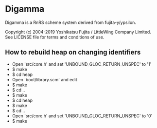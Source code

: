 # Digamma

Digamma is a RnRS scheme system derived from fujita-y/ypsilon.

Copyright (c) 2004-2019 Yoshikatsu Fujita / LittleWing Company Limited.
See LICENSE file for terms and conditions of use.

## How to rebuild heap on changing identifiers

* Open 'src/core.h' and set 'UNBOUND_GLOC_RETURN_UNSPEC' to '1'
* $ make
* $ cd heap
* Open 'boot/library.scm' and edit
* $ make
* $ cd ..
* $ make
* $ cd heap
* $ make
* $ cd ..
* Open 'src/core.h' and set 'UNBOUND_GLOC_RETURN_UNSPEC' to '0'
* $ make
